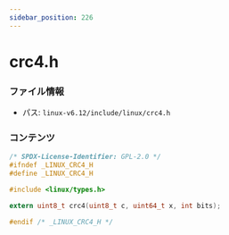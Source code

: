 ```yaml
---
sidebar_position: 226
---
```

# crc4.h

### ファイル情報

- パス: `linux-v6.12/include/linux/crc4.h`

### コンテンツ

```h
/* SPDX-License-Identifier: GPL-2.0 */
#ifndef _LINUX_CRC4_H
#define _LINUX_CRC4_H

#include <linux/types.h>

extern uint8_t crc4(uint8_t c, uint64_t x, int bits);

#endif /* _LINUX_CRC4_H */

```
